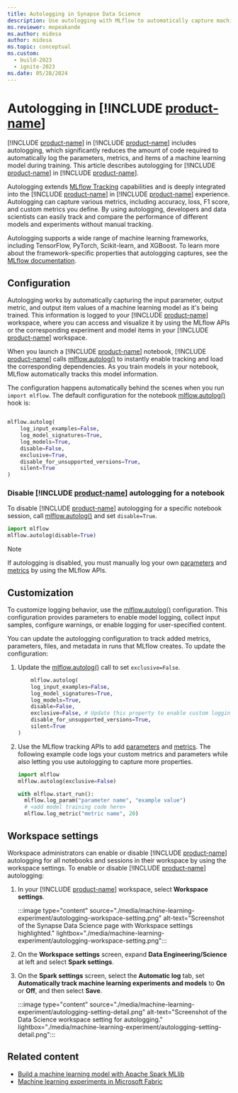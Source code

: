 ```yaml
---
title: Autologging in Synapse Data Science
description: Use autologging with MLflow to automatically capture machine learning metrics and parameters.
ms.reviewer: mopeakande
ms.author: midesa
author: midesa
ms.topic: conceptual
ms.custom:
  - build-2023
  - ignite-2023
ms.date: 05/28/2024
---
```


# Autologging in [!INCLUDE [product-name](../includes/product-name.md)]

[!INCLUDE [product-name](../data-science/includes/fabric-ds-name.md)] in [!INCLUDE [product-name](../includes/product-name.md)] includes autologging, which significantly reduces the amount of code required to automatically log the parameters, metrics, and items of a machine learning model during training. This article describes autologging for [!INCLUDE [product-name](../data-science/includes/fabric-ds-name.md)] in [!INCLUDE [product-name](../includes/product-name.md)].

Autologging extends [MLflow Tracking](https://mlflow.org/docs/latest/tracking.html#automatic-logging) capabilities and is deeply integrated into the [!INCLUDE [product-name](../data-science/includes/fabric-ds-name.md)] in [!INCLUDE [product-name](../includes/product-name.md)] experience. Autologging can capture various metrics, including accuracy, loss, F1 score, and custom metrics you define. By using autologging, developers and data scientists can easily track and compare the performance of different models and experiments without manual tracking.

Autologging supports a wide range of machine learning frameworks, including TensorFlow, PyTorch, Scikit-learn, and XGBoost. To learn more about the framework-specific properties that autologging captures, see the [MLflow documentation](https://mlflow.org/docs/latest/tracking.html#automatic-logging).

## Configuration

Autologging works by automatically capturing the input parameter, output metric, and output item values of a machine learning model as it's being trained. This information is logged to your [!INCLUDE [product-name](../includes/product-name.md)] workspace, where you can access and visualize it by using the MLflow APIs or the corresponding experiment and model items in your [!INCLUDE [product-name](../includes/product-name.md)] workspace.

When you launch a [!INCLUDE [product-name](../data-science/includes/fabric-ds-name.md)] notebook, [!INCLUDE [product-name](../includes/product-name.md)] calls [mlflow.autolog()](https://mlflow.org/docs/latest/python_api/mlflow.html#mlflow.autolog) to instantly enable tracking and load the corresponding dependencies. As you train models in your notebook, MLflow automatically tracks this model information.

The configuration happens automatically behind the scenes when you run `import mlflow`. The default configuration for the notebook [mlflow.autolog()](https://mlflow.org/docs/latest/python_api/mlflow.html#mlflow.autolog) hook is:

```python

mlflow.autolog(
    log_input_examples=False,
    log_model_signatures=True,
    log_models=True,
    disable=False,
    exclusive=True,
    disable_for_unsupported_versions=True,
    silent=True
)

```

### Disable [!INCLUDE [product-name](../includes/product-name.md)] autologging for a notebook

To disable [!INCLUDE [product-name](../includes/product-name.md)] autologging for a specific notebook session, call [mlflow.autolog()](https://mlflow.org/docs/latest/python_api/mlflow.html#mlflow.autolog) and set `disable=True`.

```python
import mlflow
mlflow.autolog(disable=True)
```

> [!NOTE]
> If autologging is disabled, you must manually log your own [parameters](https://mlflow.org/docs/latest/python_api/mlflow.html#mlflow.log_param) and [metrics](https://mlflow.org/docs/latest/python_api/mlflow.html#mlflow.log_metric) by using the MLflow APIs.

## Customization

To customize logging behavior, use the [mlflow.autolog()](https://mlflow.org/docs/latest/python_api/mlflow.html#mlflow.autolog) configuration. This configuration provides parameters to enable model logging, collect input samples, configure warnings, or enable logging for user-specified content.

You can update the autologging configuration to track added metrics, parameters, files, and metadata in runs that MLflow creates. To update the configuration:

1. Update the [mlflow.autolog()](https://mlflow.org/docs/latest/python_api/mlflow.html#mlflow.autolog) call to set `exclusive=False`.

    ```python
        mlflow.autolog(
        log_input_examples=False,
        log_model_signatures=True,
        log_models=True,
        disable=False,
        exclusive=False, # Update this property to enable custom logging
        disable_for_unsupported_versions=True,
        silent=True
    )
    ```

1. Use the MLflow tracking APIs to add [parameters](https://mlflow.org/docs/latest/python_api/mlflow.html#mlflow.log_param) and [metrics](https://mlflow.org/docs/latest/python_api/mlflow.html#mlflow.log_metric). The following example code logs your custom metrics and parameters while also letting you use autologging to capture more properties.

    ```python
    import mlflow
    mlflow.autolog(exclusive=False)

    with mlflow.start_run():
      mlflow.log_param("parameter name", "example value")
      # <add model training code here>
      mlflow.log_metric("metric name", 20)
    ```

## Workspace settings

Workspace administrators can enable or disable [!INCLUDE [product-name](../includes/product-name.md)] autologging for all notebooks and sessions in their workspace by using the workspace settings. To enable or disable [!INCLUDE [product-name](../data-science/includes/fabric-ds-name.md)] autologging:

1. In your [!INCLUDE [product-name](../data-science/includes/fabric-ds-name.md)] workspace, select **Workspace settings**.

   :::image type="content" source="./media/machine-learning-experiment/autologging-workspace-setting.png" alt-text="Screenshot of the Synapse Data Science page with Workspace settings highlighted." lightbox="./media/machine-learning-experiment/autologging-workspace-setting.png":::

1. On the **Workspace settings** screen, expand **Data Engineering/Science** at left and select **Spark settings**.

1. On the **Spark settings** screen, select the **Automatic log** tab, set **Automatically track machine learning experiments and models** to **On** or **Off**, and then select **Save**.

   :::image type="content" source="./media/machine-learning-experiment/autologging-setting-detail.png" alt-text="Screenshot of the Data Science workspace setting for autologging." lightbox="./media/machine-learning-experiment/autologging-setting-detail.png":::

## Related content

- [Build a machine learning model with Apache Spark MLlib](fabric-sparkml-tutorial.md)
- [Machine learning experiments in Microsoft Fabric](./machine-learning-experiment.md)
